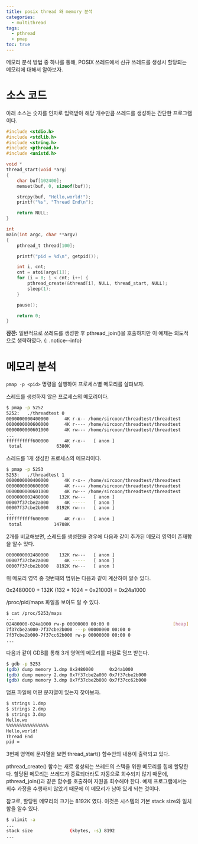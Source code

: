 ```yaml
---
title: posix thread 와 memory 분석
categories:
  - multithread
tags:
  - pthread
  - pmap
toc: true
---
```


메모리 분석 방법 중 하나를 통해, POSIX 쓰레드에서 신규 쓰레드를 생성시 할당되는 메모리에 대해서 알아보자.

# 소스 코드

아래 소스는 숫자를 인자로 입력받아 해당 개수만큼 쓰레드를 생성하는 간단한 프로그램이다.

```c
#include <stdio.h>
#include <stdlib.h>
#include <string.h>
#include <pthread.h>
#include <unistd.h>

void *
thread_start(void *arg)
{
    char buf[102400];
    memset(buf, 0, sizeof(buf));

    strcpy(buf, "Hello,world!");
    printf("%s", "Thread End\n");

    return NULL;
}

int
main(int argc, char **argv)
{
    pthread_t thread[100];

    printf("pid = %d\n", getpid());

    int i, cnt;
    cnt = atoi(argv[1]);
    for (i = 0; i < cnt; i++) {
        pthread_create(&thread[i], NULL, thread_start, NULL);
        sleep(1);
    }

    pause();

    return 0;
}
```

**잠깐:** 일반적으로 쓰레드를 생성한 후 pthread_join()을 호출하지만 이 예제는 의도적으로 생략하였다.
{: .notice--info}

# 메모리 분석

`pmap -p <pid>` 명령을 실행하여 프로세스별 메모리를 살펴보자.

스레드를 생성하지 않은 프로세스의 메모리이다.

```bash
$ pmap -p 5252
5252:   ./threadtest 0
0000000000400000      4K r-x-- /home/sircoon/threadtest/threadtest
0000000000600000      4K r---- /home/sircoon/threadtest/threadtest
0000000000601000      4K rw--- /home/sircoon/threadtest/threadtest
...
ffffffffff600000      4K r-x--   [ anon ]
 total             6380K
```

스레드를 1개 생성한 프로세스의 메모리이다.

```bash
$ pmap -p 5253
5253:   ./threadtest 1
0000000000400000      4K r-x-- /home/sircoon/threadtest/threadtest
0000000000600000      4K r---- /home/sircoon/threadtest/threadtest
0000000000601000      4K rw--- /home/sircoon/threadtest/threadtest
0000000002480000    132K rw---   [ anon ]
00007f37cbe2a000      4K -----   [ anon ]
00007f37cbe2b000   8192K rw---   [ anon ]
...
ffffffffff600000      4K r-x--   [ anon ]
 total            14708K
```

2개를 비교해보면, 스레드를 생성했을 경우에 다음과 같이 추가된 메모리 영역이 존재함을 알수 있다.

```bash
0000000002480000    132K rw---   [ anon ]
00007f37cbe2a000      4K -----   [ anon ]
00007f37cbe2b000   8192K rw---   [ anon ]
```

위 메모리 영역 중 첫번째의 범위는 다음과 같이 계산하여 알수 있다.

0x2480000 + 132K (132 * 1024 = 0x21000) = 0x24a1000

/proc/pid/maps 파일을 보아도 알 수 있다.

```bash
$ cat /proc/5253/maps
...
02480000-024a1000 rw-p 00000000 00:00 0                        [heap]
7f37cbe2a000-7f37cbe2b000 ---p 00000000 00:00 0 
7f37cbe2b000-7f37cc62b000 rw-p 00000000 00:00 0 
...
```

다음과 같이 GDB를 통해 3개 영역의 메모리를 파일로 덤프 받는다.

```bash
$ gdb -p 5253
(gdb) dump memory 1.dmp 0x2480000      0x24a1000
(gdb) dump memory 2.dmp 0x7f37cbe2a000 0x7f37cbe2b000
(gdb) dump memory 3.dmp 0x7f37cbe2b000 0x7f37cc62b000
```

덤프 파일에 어떤 문자열이 있는지 찾아보자.

```bash
$ strings 1.dmp
$ strings 2.dmp
$ strings 3.dmp
Hello,wo
%%%%%%%%%%%%%%%%
Hello,world!
Thread End
pid =
```
3번째 영역에 문자열을 보면 thread_start() 함수안의 내용이 출력되고 있다.

pthread_create() 함수는 새로 생성되는 쓰레드의 스택을 위한 메모리를 힙에 할당한다.
할당된 메모리는 쓰레드가 종료되더라도 자동으로 회수되지 않기 때문에, pthread_join()과 같은 함수를 호출하여 자원을 회수해야 한다.
예제 프로그램에서는 회수 과정을 수행하지 않았기 때문에 이 메모리가 남아 있게 되는 것이다.

참고로, 할당된 메모리의 크기는 8192K 였다. 이것은 시스템의 기본 stack size와 일치함을 알수 있다.

```bash
$ ulimit -a
...
stack size              (kbytes, -s) 8192
...
```
